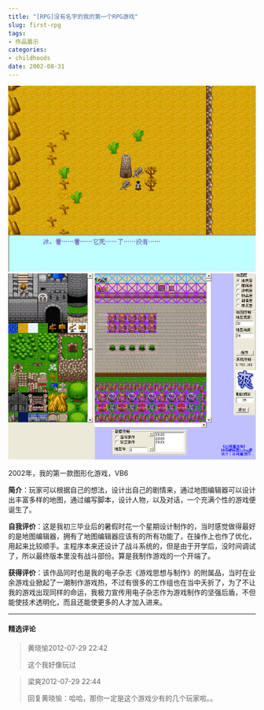 ```yaml
---
title: "[RPG]没有名字的我的第一个RPG游戏"
slug: first-rpg
tags:
- 作品展示
categories:
- childhoods
date: 2002-08-31
---
```


![](1.png)
![](2.png)

2002年，我的第一款图形化游戏，VB6

**简介**：玩家可以根据自己的想法，设计出自己的剧情来，通过地图编辑器可以设计出丰富多样的地图，通过编写脚本，设计人物，以及对话，一个充满个性的游戏便诞生了。

**自我评价**：这是我初三毕业后的暑假时花一个星期设计制作的，当时感觉做得最好的是地图编辑器，拥有了地图编辑器应该有的所有功能了，在操作上也作了优化，用起来比较顺手。主程序本来还设计了战斗系统的，但是由于开学后，没时间调试了，所以最终版本里没有战斗部份。算是我制作游戏的一个开端了。

**获得评价**：该作品同时也是我的电子杂志《游戏思想与制作》的附属品，当时在业余游戏业掀起了一潮制作游戏热，不过有很多的工作组也在当中夭折了，为了不让我的游戏出现同样的命运，我极力宣传用电子杂志作为游戏制作的坚强后盾，不但能使技术透明化，而且还能使更多的人才加入进来。


---
#### 精选评论

> 黄晓愉2012-07-29 22:42
>
>  这个我好像玩过

> 梁爽2012-07-29 22:44
>
> 回复黄晓愉：哈哈，那你一定是这个游戏少有的几个玩家啦。。
